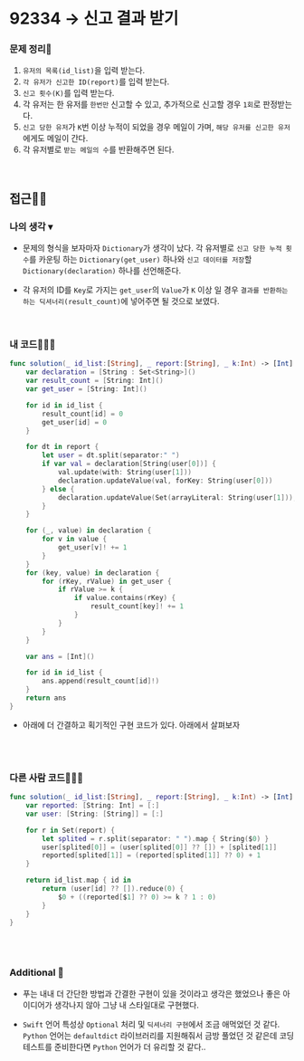 # 92334 → 신고 결과 받기
### 문제 정리📝
1. `유저의 목록(id_list)`을 입력 받는다.
2. `각 유저가 신고한 ID(report)`를 입력 받는다.
3. `신고 횟수(K)`를 입력 받는다.
4. 각 유저는 한 유저를 `한번만` 신고할 수 있고, 추가적으로 신고할 경우 `1회`로 판정받는다.
5. `신고 당한 유저`가 `K`번 이상 누적이 되었을 경우 메일이 가며, `해당 유저를 신고한 유저`에게도 메일이 간다.
6. 각 유저별로 `받는 메일의 수`를 반환해주면 된다.

</br>

## 접근🚶🏻
### 나의 생각 ▾
- 문제의 형식을 보자마자 `Dictionary`가 생각이 났다. 각 유저별로 `신고 당한 누적 횟수`를 카운팅 하는 `Dictionary(get_user)` 하나와 `신고 데이터를 저장`할 `Dictionary(declaration)` 하나를 선언해준다.

- 각 유저의 ID를 `Key`로 가지는 `get_user`의 `Value`가 `K` 이상 일 경우 `결과를 반환하는 하는 딕셔너리(result_count)`에 넣어주면 될 것으로 보였다.

</br>

### 내 코드👨🏻‍💻
```swift
func solution(_ id_list:[String], _ report:[String], _ k:Int) -> [Int] {
    var declaration = [String : Set<String>]()
    var result_count = [String: Int]()
    var get_user = [String: Int]()

    for id in id_list {
        result_count[id] = 0
        get_user[id] = 0
    }

    for dt in report {
        let user = dt.split(separator:" ")
        if var val = declaration[String(user[0])] {
            val.update(with: String(user[1]))
            declaration.updateValue(val, forKey: String(user[0]))
        } else {
            declaration.updateValue(Set(arrayLiteral: String(user[1])), forKey: String(user[0]))
        }
    }

    for (_, value) in declaration {
        for v in value {
            get_user[v]! += 1
        }
    }
    for (key, value) in declaration {
        for (rKey, rValue) in get_user {
            if rValue >= k {
                if value.contains(rKey) {
                    result_count[key]! += 1
                }
            }
        }
    }

    var ans = [Int]()

    for id in id_list {
        ans.append(result_count[id]!)
    }
    return ans
}
```

* 아래에 더 간결하고 획기적인 구현 코드가 있다. 아래에서 살펴보자

</br></br>

### 다른 사람 코드👨🏻‍💻
```swift
func solution(_ id_list:[String], _ report:[String], _ k:Int) -> [Int] {
    var reported: [String: Int] = [:]
    var user: [String: [String]] = [:]

    for r in Set(report) {
        let splited = r.split(separator: " ").map { String($0) }
        user[splited[0]] = (user[splited[0]] ?? []) + [splited[1]]      // splited[0]의 키의 값을 Optional 처리로 ?? Default 값 할당
        reported[splited[1]] = (reported[splited[1]] ?? 0) + 1          // 신고 당한 사람 카운트 진행
    }

    return id_list.map { id in                                          // id 하나씩 접근해주기 위해 map 사용
        return (user[id] ?? []).reduce(0) {                             // id 키를 가진 user의 값을 전부 더해줌
            $0 + ((reported[$1] ?? 0) >= k ? 1 : 0)                     // 현재 원소 값 + 다음 원소가 키인 reported(Dictionary)의 값이 K보다 크면 1을, 작으면 0을 반환
        }
    }
}
```
</br></br>





### Additional 📂
- 푸는 내내 더 간단한 방법과 간결한 구현이 있을 것이라고 생각은 했었으나 좋은 아이디어가 생각나지 않아 그냥 내 스타일대로 구현했다.

- `Swift` 언어 특성상 `Optional` 처리 및 `딕셔너리 구현`에서 조금 애먹었던 것 같다. `Python` 언어는 `defaultdict` 라이브러리를 지원해줘서 금방 풀었던 것 같은데 코딩 테스트를 준비한다면 `Python` 언어가 더 유리할 것 같다..